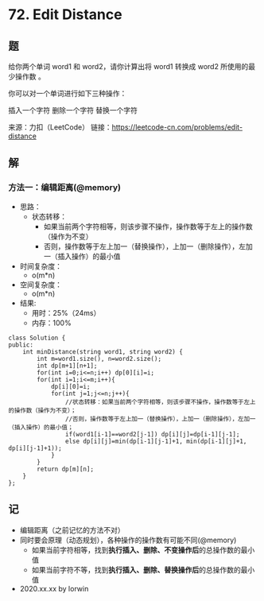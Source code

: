 # 72. Edit Distance

## 题

给你两个单词 word1 和 word2，请你计算出将 word1 转换成 word2 所使用的最少操作数 。

你可以对一个单词进行如下三种操作：

插入一个字符
删除一个字符
替换一个字符

来源：力扣（LeetCode）
链接：https://leetcode-cn.com/problems/edit-distance

## 解

### 方法一：编辑距离(@memory)
- 思路：
  - 状态转移：
    - 如果当前两个字符相等，则该步骤不操作，操作数等于左上的操作数（操作为不变）
    - 否则，操作数等于左上加一（替换操作），上加一（删除操作），左加一（插入操作）的最小值
- 时间复杂度：
  - o(m*n)
- 空间复杂度：
  - o(m*n)
- 结果:
  - 用时：25%（24ms）
  - 内存：100%
```
class Solution {
public:
    int minDistance(string word1, string word2) {
        int m=word1.size(), n=word2.size();
        int dp[m+1][n+1];
        for(int i=0;i<=n;i++) dp[0][i]=i;
        for(int i=1;i<=m;i++){
            dp[i][0]=i;
            for(int j=1;j<=n;j++){
                //状态转移：如果当前两个字符相等，则该步骤不操作，操作数等于左上的操作数（操作为不变）；
                //否则，操作数等于左上加一（替换操作），上加一（删除操作），左加一（插入操作）的最小值；
                if(word1[i-1]==word2[j-1]) dp[i][j]=dp[i-1][j-1];
                else dp[i][j]=min(dp[i-1][j-1]+1, min(dp[i-1][j]+1, dp[i][j-1]+1));
            }
        }
        return dp[m][n];
    }
};
```

## 记

- 编辑距离（之前记忆的方法不对）
- 同时要会原理（动态规划），各种操作的操作数有可能不同(@memory)
  - 如果当前字符相等，找到**执行插入、删除、不变操作后**的总操作数的最小值
  - 如果当前字符不等，找到**执行插入、删除、替换操作后**的总操作数的最小值
- 2020.xx.xx by lorwin
